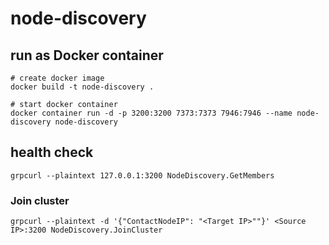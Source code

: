 # node-discovery

## run as Docker container

```
# create docker image
docker build -t node-discovery .

# start docker container
docker container run -d -p 3200:3200 7373:7373 7946:7946 --name node-discovery node-discovery
```


## health check
```
grpcurl --plaintext 127.0.0.1:3200 NodeDiscovery.GetMembers
```

### Join cluster

```
grpcurl --plaintext -d '{"ContactNodeIP": "<Target IP>""}' <Source IP>:3200 NodeDiscovery.JoinCluster
```
